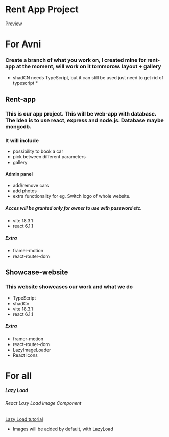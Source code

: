 # Rent App Project

[Preview](https://rent-app-project-v0-01.netlify.app/)

# For Avni

### Create a branch of what you work on, I created mine for rent-app at the moment, will work on it tommorow. layout + gallery

- shadCN needs TypeScript, but it can still be used just need to get rid of typescript \*

## Rent-app

### This is our app project. This will be web-app with database. The idea is to use react, express and node.js. Database maybe mongodb.

### It will include

- possibility to book a car
- pick between different parameters
- gallery

#### Admin panel

- add/remove cars
- add photos
- extra functionality for eg. Switch logo of whole website.

##### Acces will be granted only for owner to use with password etc.

- vite 18.3.1
- react 6.1.1

##### Extra

- framer-motion
- react-router-dom

## Showcase-website

### This website showcases our work and what we do

- TypeScript
- shadCn
- vite 18.3.1
- react 6.1.1

##### Extra

- framer-motion
- react-router-dom
- LazyImageLoader
- React Icons

# For all

##### Lazy Load

###### React Lazy Load Image Component

[Lazy Load tutorial](https://www.freecodecamp.org/news/how-to-lazy-load-images-in-react/)

- Images will be added by default, with LazyLoad
